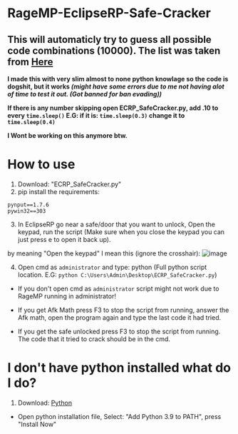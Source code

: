 # RageMP-EclipseRP-Safe-Cracker

## This will automaticly try to guess all possible code combinations (10000). The list was taken from [Here](https://github.com/danielmiessler/SecLists/blob/master/Passwords/Common-Credentials/four-digit-pin-codes-sorted-by-frequency-withcount.csv)

**I made this with very slim almost to none python knowlage so the code is dogshit, but it works *(might have some errors due to me not having alot of time to test it out. (Got banned for ban evading))***

**If there is any number skipping open ECRP_SafeCracker.py, add .10 to every `time.sleep()` E.G: if it is: `time.sleep(0.3)` change it to `time.sleep(0.4)`**

**I Wont be working on this anymore btw.**

# How to use
1. Download: "ECRP_SafeCracker.py"
2. pip install the requirements:
```
pynput==1.7.6
pywin32==303
```
3. In EclipseRP go near a safe/door that you want to unlock, Open the keypad, run the script (Make sure when you close the keypad you can just press e to open it back up).

by meaning "Open the keypad" I mean this (ignore the crosshair): ![image](https://i.imgur.com/SSvmRK7.png)


4. Open cmd as `administrator` and type: python (Full python script location. E.G: `python C:\Users\Admin\Desktop\ECRP_SafeCracker.py`)
- If you don't open cmd as `administrator` script might not work due to RageMP running in administrator!

- If you get Afk Math press F3 to stop the script from running, answer the Afk math, open the program again and type the last code it had tried.
- If you get the safe unlocked press F3 to stop the script from running. The code that it tried to crack should be in the cmd. 

# I don't have python installed what do I do?
1. Download: [Python](https://www.python.org/ftp/python/3.9.0/python-3.9.0-amd64.exe)
- Open python installation file, Select: "Add Python 3.9 to PATH", press "Install Now"
